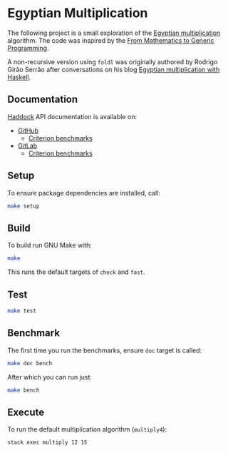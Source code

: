 # Egyptian Multiplication

The following project is a small exploration of the [Egyptian
multiplication](https://en.wikipedia.org/wiki/Ancient_Egyptian_multiplication)
algorithm. The code was inspired by the [From Mathematics to Generic
Programming](https://dl.acm.org/doi/book/10.5555/2643027).

A non-recursive version using `foldl` was originally authored by Rodrigo Girão
Serrão after conversations on his blog [Egyptian multiplication with
Haskell](https://mathspp.com/blog/egyptian-multiplication).

## Documentation

[Haddock](https://www.haskell.org/haddock/doc/html/index.html) API
documentation is available on:

* [GitHub](https://frankhjung.github.io/haskell-multiply/)
  * [Criterion benchmarks](https://frankhjung.github.io/haskell-multiply/benchmark.html)
* [GitLab](https://frankhjung1.gitlab.io/haskell-multiply/)
  * [Criterion benchmarks](https://frankhjung1.gitlab.io/haskell-multiply/benchmark.html)

## Setup

To ensure package dependencies are installed, call:

```bash
make setup
```

## Build

To build run GNU Make with:

```bash
make
```

This runs the default targets of `check` and `fast`.

## Test

```bash
make test
```

## Benchmark

The first time you run the benchmarks, ensure `doc` target is called:

```bash
make doc bench
```

After which you can run just:

```bash
make bench
```

## Execute

To run the default multiplication algorithm (`multiply4`):

```bash
stack exec multiply 12 15
```
